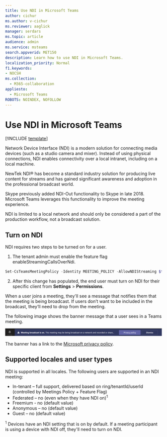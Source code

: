 ```yaml
---
title: Use NDI in Microsoft Teams
author: cichur
ms.author: v-cichur
ms.reviewer: aaglick
manager: serdars
ms.topic: article
audience: admin
ms.service: msteams
search.appverid: MET150
description: Learn how to use NDI in Microsoft Teams.
localization_priority: Normal
f1.keywords:
- NOCSH
ms.collection: 
  - M365-collaboration
appliesto: 
  - Microsoft Teams
ROBOTS: NOINDEX, NOFOLLOW
---
```


# Use NDI in Microsoft Teams

[!INCLUDE [template](includes/preview-feature.md)]

Network Device Interface (NDI) is a modern solution for connecting media devices (such as a studio camera and mixer). Instead of using physical connections, NDI enables connectivity over a local intranet, including on a local machine.

NewTek NDI® has become a standard industry solution for producing live content for streams and has gained significant awareness and adoption in the professional broadcast world.

Skype previously added NDI-Out functionality to Skype in late 2018. Microsoft Teams leverages this functionality to improve the meeting experience.

NDI is limited to a local network and should only be considered a part of the production workflow, not a broadcast solution.

## Turn on NDI

NDI requires two steps to be turned on for a user.

1. The tenant admin must enable the feature flag enableStreamingCallsOverNdi.

```PowerShell
Set-CsTeamsMeetingPolicy -Identity MEETING_POLICY -AllowNDIStreaming $true
```

2. After this change has populated, the end user must turn on NDI for their specific client from **Settings** > **Permissions**.

When a user joins a meeting, they'll see a message that notifies them that the meeting is being broadcast. If users don’t want to be included in the broadcast, they’ll need to drop from the meeting.

The following image shows the banner message that a user sees in a Teams meeting.

![An image of the NDI banner that displays in a Teams meeting.](media/NDI-disclosure.png)

The banner has a link to the [Microsoft privacy policy](https://support.skype.com/faq/FA34853/what-is-skype-for-content-creators?q=ndi).

## Supported locales and user types

NDI is supported in all locales. The following users are supported in an NDI meeting:

- In-tenant – full support, delivered based on ring/tenantId/userId (controlled by Meetings Policy + Feature Flag)
- Federated – no (even when they have NDI on)<sup>1</sup>
- Freemium - no (default value)
- Anonymous – no (default value)
- Guest – no  (default value)

<sup>1</sup> Devices have an NDI setting that is on by default. If a meeting participant is using a device with NDI off, they'll need to turn on NDI.

